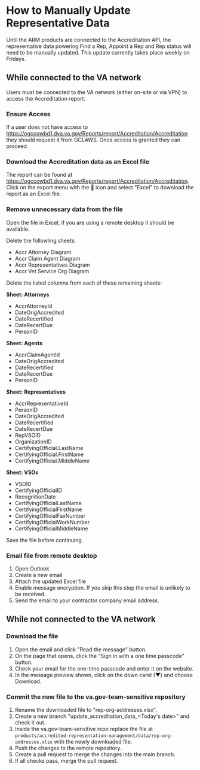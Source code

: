 # How to Manually Update Representative Data

Until the ARM products are connected to the Accreditation API, the representative data powering Find a Rep, Appoint a Rep and Rep status will need to be manually updated. This update currently takes place weekly on Fridays. 

## While connected to the VA network
Users must be connected to the VA network (either on-site or via VPN) to access the Accreditation report.

### Ensure Access
If a user does not have access to https://ogccowbd1.dva.va.gov/Reports/report/Accreditation/Accreditation they should request it from GCLAWS.  Once access is granted they can proceed.

### Download the Accreditation data as an Excel file
The report can be found at https://ogccowbd1.dva.va.gov/Reports/report/Accreditation/Accreditation.  Click on the export menu with the 💾 icon and select "Excel" to download the report as an Excel file.

### Remove unnecessary data from the file
Open the file in Excel, if you are using a remote desktop it should be available.  

Delete the followling sheets:
- Accr Attorney Diagram
- Accr Claim Agent Diagram
- Accr Representatives Diagram
- Accr Vet Service Org Diagram

Delete the listed columns from each of these remaining sheets:

**Sheet: Attorneys**
- AccrAttorneyId
- DateOrigAccredited
- DateRecertified
- DateRecertDue
- PersonID

**Sheet: Agents**
- AccrClaimAgentId
- DateOrigAccredited
- DateRecertified
- DateRecertDue
- PersonID

**Sheet: Representatives**
- AccrRepresentativeId
- PersonID
- DateOrigAccredited
- DateRecertified
- DateRecertDue
- RepVSOID
- OrganizationID
- CertifyingOfficial.LastName
- CertifyingOfficial.FirstName
- CertifyingOfficial.MiddleName

**Sheet: VSOs**
- VSOID
- CertifyingOfficialID
- RecognitionDate
- CertifyingOfficialLastName
- CertifyingOfficialFirstName
- CertifyingOfficialFaxNumber
- CertifyingOfficialWorkNumber
- CertifyingOfficialMiddleName

Save the file before continuing.

### Email file from remote desktop
1. Open Outlook
1. Create a new email
1. Attach the updated Excel file
1. Enable message encryption.  If you skip this step the email is unlikely to be received.
1. Send the email to your contractor company email address.

## While not connected to the VA network

### Download the file

1. Open the email and click "Read the message" button.
1. On the page that opens, click the "Sign in with a one time passcode" button.
1. Check your email for the one-time passcode and enter it on the website.
1. In the message preview shown, click on the down caret (▼) and choose Download.

### Commit the new file to the va.gov-team-sensitive repository

1. Rename the downloaded file to "rep-org-addresses.xlsx".
1. Create a new branch "update_accreditation_data_<Today's date>" and check it out.
1. Inside the va.gov-team-sensitive repo replace the file at `products/accredited-representation-management/data/rep-org-addresses.xlsx` with the newly downloaded file.
1. Push the changes to the remote repository.
1. Create a pull request to merge the changes into the main branch.
1. If all checks pass, merge the pull request.
